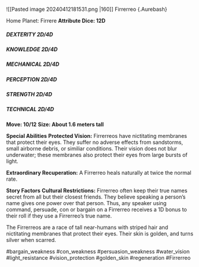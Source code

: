 ![[Pasted image 20240412181531.png |160]]
Firrerreo {.Aurebash}

Home Planet: Firrere
**Attribute Dice: 12D**
##### DEXTERITY 2D/4D
##### KNOWLEDGE 2D/4D
##### MECHANICAL 2D/4D
##### PERCEPTION 2D/4D
##### STRENGTH 2D/4D
##### TECHNICAL 2D/4D
**Move: 10/12**
**Size: About 1.6 meters tall**

**Special Abilities**
**Protected Vision:** Firrerreos have nictitating membranes that protect their eyes. They suffer no adverse effects from sandstorms, small airborne debris, or similiar conditions. Their vision does not blur underwater; these membranes also protect their eyes from large bursts of light.

**Extraordinary Recuperation:** A Firrerreo heals naturally at twice the normal rate.

**Story Factors**
**Cultural Restrictions:** Firrerreo often keep their true names secret from all but their closest friends. They believe speaking a person’s name gives one power over that person. Thus, any speaker using command, persuade, con or bargain on a Firrerreo receives a 1D bonus to their roll if they use a Firrerreo’s true name.

The Firrerreos are a race of tall near-humans with striped hair and nictitating membranes that protect their eyes. Their skin is golden, and turns silver when scarred.


#bargain_weakness #con_weakness #persuasion_weakness #water_vision #light_resistance #vision_protection #golden_skin #regeneration 
#Firrerreo 